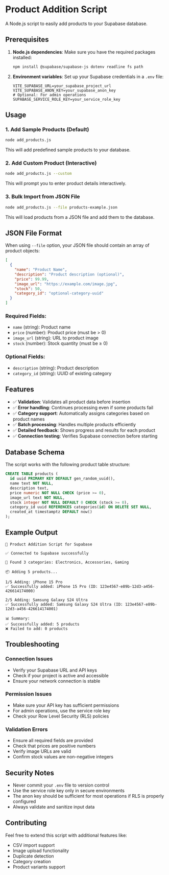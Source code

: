 # Product Addition Script

A Node.js script to easily add products to your Supabase database.

## Prerequisites

1. **Node.js dependencies**: Make sure you have the required packages installed:
   ```bash
   npm install @supabase/supabase-js dotenv readline fs path
   ```

2. **Environment variables**: Set up your Supabase credentials in a `.env` file:
   ```env
   VITE_SUPABASE_URL=your_supabase_project_url
   VITE_SUPABASE_ANON_KEY=your_supabase_anon_key
   # Optional: For admin operations
   SUPABASE_SERVICE_ROLE_KEY=your_service_role_key
   ```

## Usage

### 1. Add Sample Products (Default)
```bash
node add_products.js
```
This will add predefined sample products to your database.

### 2. Add Custom Product (Interactive)
```bash
node add_products.js --custom
```
This will prompt you to enter product details interactively.

### 3. Bulk Import from JSON File
```bash
node add_products.js --file products-example.json
```
This will load products from a JSON file and add them to the database.

## JSON File Format

When using `--file` option, your JSON file should contain an array of product objects:

```json
[
  {
    "name": "Product Name",
    "description": "Product description (optional)",
    "price": 99.99,
    "image_url": "https://example.com/image.jpg",
    "stock": 50,
    "category_id": "optional-category-uuid"
  }
]
```

### Required Fields:
- `name` (string): Product name
- `price` (number): Product price (must be > 0)
- `image_url` (string): URL to product image
- `stock` (number): Stock quantity (must be ≥ 0)

### Optional Fields:
- `description` (string): Product description
- `category_id` (string): UUID of existing category

## Features

- ✅ **Validation**: Validates all product data before insertion
- ✅ **Error handling**: Continues processing even if some products fail
- ✅ **Category support**: Automatically assigns categories based on product names
- ✅ **Batch processing**: Handles multiple products efficiently
- ✅ **Detailed feedback**: Shows progress and results for each product
- ✅ **Connection testing**: Verifies Supabase connection before starting

## Database Schema

The script works with the following product table structure:

```sql
CREATE TABLE products (
  id uuid PRIMARY KEY DEFAULT gen_random_uuid(),
  name text NOT NULL,
  description text,
  price numeric NOT NULL CHECK (price >= 0),
  image_url text NOT NULL,
  stock integer NOT NULL DEFAULT 0 CHECK (stock >= 0),
  category_id uuid REFERENCES categories(id) ON DELETE SET NULL,
  created_at timestamptz DEFAULT now()
);
```

## Example Output

```
🚀 Product Addition Script for Supabase

✅ Connected to Supabase successfully

📂 Found 3 categories: Electronics, Accessories, Gaming

📦 Adding 5 products...

1/5 Adding: iPhone 15 Pro
✅ Successfully added: iPhone 15 Pro (ID: 123e4567-e89b-12d3-a456-426614174000)

2/5 Adding: Samsung Galaxy S24 Ultra
✅ Successfully added: Samsung Galaxy S24 Ultra (ID: 123e4567-e89b-12d3-a456-426614174001)

📊 Summary:
✅ Successfully added: 5 products
❌ Failed to add: 0 products
```

## Troubleshooting

### Connection Issues
- Verify your Supabase URL and API keys
- Check if your project is active and accessible
- Ensure your network connection is stable

### Permission Issues
- Make sure your API key has sufficient permissions
- For admin operations, use the service role key
- Check your Row Level Security (RLS) policies

### Validation Errors
- Ensure all required fields are provided
- Check that prices are positive numbers
- Verify image URLs are valid
- Confirm stock values are non-negative integers

## Security Notes

- Never commit your `.env` file to version control
- Use the service role key only in secure environments
- The anon key should be sufficient for most operations if RLS is properly configured
- Always validate and sanitize input data

## Contributing

Feel free to extend this script with additional features like:
- CSV import support
- Image upload functionality
- Duplicate detection
- Category creation
- Product variants support
